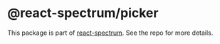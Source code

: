 # @react-spectrum/picker

This package is part of [react-spectrum](https://gitlab.com/watheia/spectrum). See the repo for more details.